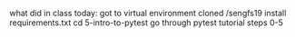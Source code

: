what did in class today:
got to virtual environment
cloned /sengfs19
install requirements.txt
cd 5-intro-to-pytest
go through pytest tutorial steps 0-5
